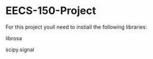# EECS-150-Project

For this project youll need to instiall the following libraries:

librosa 

scipy.signal
